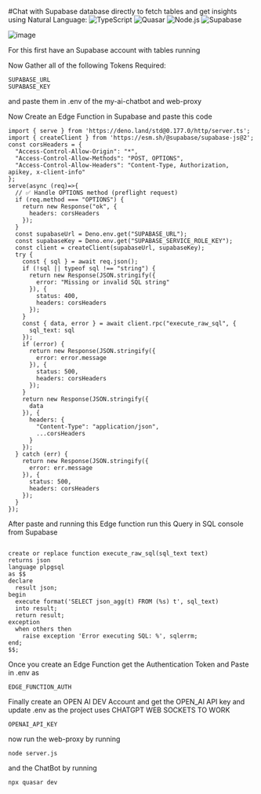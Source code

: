#Chat with Supabase database directly to fetch tables and get insights using Natural Language:
![TypeScript](https://img.shields.io/badge/TypeScript-007ACC?style=for-the-badge&logo=typescript&logoColor=white)
![Quasar](https://img.shields.io/badge/Quasar-1976D2?style=for-the-badge&logo=quasar&logoColor=white)
![Node.js](https://img.shields.io/badge/Node.js-339933?style=for-the-badge&logo=node.js&logoColor=white)
![Supabase](https://img.shields.io/badge/Supabase-3ECF8E?style=for-the-badge&logo=supabase&logoColor=white)


![image](https://github.com/user-attachments/assets/ad136b33-e31b-424c-a8f8-952842f180ce)


For this first have an Supabase account with tables running

Now Gather all of the following Tokens Required:

```
SUPABASE_URL
SUPABASE_KEY
```

and paste them in .env of the my-ai-chatbot and web-proxy

Now 
Create an Edge Function in Supabase and paste this code

```
import { serve } from 'https://deno.land/std@0.177.0/http/server.ts';
import { createClient } from 'https://esm.sh/@supabase/supabase-js@2';
const corsHeaders = {
  "Access-Control-Allow-Origin": "*",
  "Access-Control-Allow-Methods": "POST, OPTIONS",
  "Access-Control-Allow-Headers": "Content-Type, Authorization, apikey, x-client-info"
};
serve(async (req)=>{
  // ✅ Handle OPTIONS method (preflight request)
  if (req.method === "OPTIONS") {
    return new Response("ok", {
      headers: corsHeaders
    });
  }
  const supabaseUrl = Deno.env.get("SUPABASE_URL");
  const supabaseKey = Deno.env.get("SUPABASE_SERVICE_ROLE_KEY");
  const client = createClient(supabaseUrl, supabaseKey);
  try {
    const { sql } = await req.json();
    if (!sql || typeof sql !== "string") {
      return new Response(JSON.stringify({
        error: "Missing or invalid SQL string"
      }), {
        status: 400,
        headers: corsHeaders
      });
    }
    const { data, error } = await client.rpc("execute_raw_sql", {
      sql_text: sql
    });
    if (error) {
      return new Response(JSON.stringify({
        error: error.message
      }), {
        status: 500,
        headers: corsHeaders
      });
    }
    return new Response(JSON.stringify({
      data
    }), {
      headers: {
        "Content-Type": "application/json",
        ...corsHeaders
      }
    });
  } catch (err) {
    return new Response(JSON.stringify({
      error: err.message
    }), {
      status: 500,
      headers: corsHeaders
    });
  }
});

```

After paste and running this Edge function run this Query in SQL console from Supabase 
```

create or replace function execute_raw_sql(sql_text text)
returns json
language plpgsql
as $$
declare
  result json;
begin
  execute format('SELECT json_agg(t) FROM (%s) t', sql_text)
  into result;
  return result;
exception
  when others then
    raise exception 'Error executing SQL: %', sqlerrm;
end;
$$;

```


Once you create an Edge Function get the Authentication Token and Paste in .env as 
```
EDGE_FUNCTION_AUTH
```

Finally create an OPEN AI DEV Account and get the OPEN_AI API key and update .env as the project uses CHATGPT WEB SOCKETS TO WORK
```
OPENAI_API_KEY
```


now run the web-proxy by running
```
node server.js
```

and the ChatBot by running
```
npx quasar dev
```
